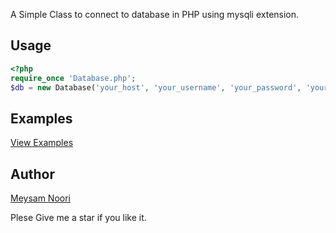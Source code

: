 A Simple Class to connect to database in PHP using mysqli extension.

## Usage
```php
<?php
require_once 'Database.php';
$db = new Database('your_host', 'your_username', 'your_password', 'your_database');
````
## Examples
[View Examples]("example.php")


## Author
[Meysam Noori]("t.me/meysamnoori010")



Plese Give me a star if you like it.
